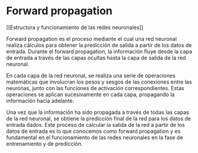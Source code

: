 # Forward propagation

[[Estructura y funcionamiento de las  redes neuronales]]

Forward propagation es el proceso mediante el cual una red neuronal realiza cálculos para obtener la predicción de salida a partir de los datos de entrada. Durante el forward propagation, la información fluye desde la capa de entrada a través de las capas ocultas hasta la capa de salida de la red neuronal.

En cada capa de la red neuronal, se realiza una serie de operaciones matemáticas que involucran los pesos y sesgos de las conexiones entre las neuronas, junto con las funciones de activación correspondientes. Estas operaciones se aplican sucesivamente en cada capa, propagando la información hacia adelante.

Una vez que la información ha sido propagada a través de todas las capas de la red neuronal, se obtiene la predicción final de la red para los datos de entrada dados. Este proceso de calcular la salida de la red a partir de los datos de entrada es lo que conocemos como forward propagation y es fundamental en el funcionamiento de las redes neuronales en la fase de entrenamiento y de predicción.
